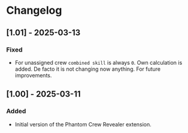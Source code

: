 # Changelog

## [1.01] - 2025-03-13

### Fixed

- For unassigned crew `combined skill` is always `0`. Own calculation is added. De facto it is not changing now anything. For future improvements.

## [1.00] - 2025-03-11

### Added

- Initial version of the Phantom Crew Revealer extension.
